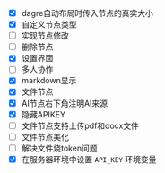 - [x] dagre自动布局时传入节点的真实大小
- [x] 自定义节点类型
- [ ] 实现节点修改
- [ ] 删除节点
- [x] 设置界面
- [ ] 多人协作
- [x] markdown显示
- [x] 文件节点
- [x] AI节点右下角注明AI来源
- [x] 隐藏APIKEY
- [ ] 文件节点支持上传pdf和docx文件
- [ ] 文件节点美化
- [ ] 解决文件烧token问题
- [x] 在服务器环境中设置 `API_KEY` 环境变量
